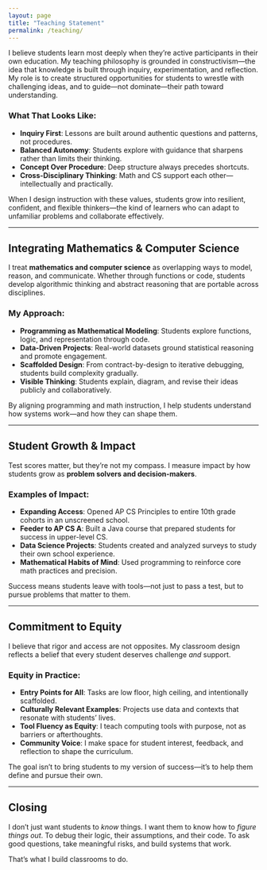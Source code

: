 ```yaml
---
layout: page
title: "Teaching Statement"
permalink: /teaching/
---
```


I believe students learn most deeply when they’re active participants in their own education. My teaching philosophy is grounded in constructivism—the idea that knowledge is built through inquiry, experimentation, and reflection. My role is to create structured opportunities for students to wrestle with challenging ideas, and to guide—not dominate—their path toward understanding.

### What That Looks Like:
- **Inquiry First**: Lessons are built around authentic questions and patterns, not procedures.
- **Balanced Autonomy**: Students explore with guidance that sharpens rather than limits their thinking.
- **Concept Over Procedure**: Deep structure always precedes shortcuts.
- **Cross-Disciplinary Thinking**: Math and CS support each other—intellectually and practically.

When I design instruction with these values, students grow into resilient, confident, and flexible thinkers—the kind of learners who can adapt to unfamiliar problems and collaborate effectively.

---

## Integrating Mathematics & Computer Science

I treat **mathematics and computer science** as overlapping ways to model, reason, and communicate. Whether through functions or code, students develop algorithmic thinking and abstract reasoning that are portable across disciplines.

### My Approach:
- **Programming as Mathematical Modeling**: Students explore functions, logic, and representation through code.
- **Data-Driven Projects**: Real-world datasets ground statistical reasoning and promote engagement.
- **Scaffolded Design**: From contract-by-design to iterative debugging, students build complexity gradually.
- **Visible Thinking**: Students explain, diagram, and revise their ideas publicly and collaboratively.

By aligning programming and math instruction, I help students understand how systems work—and how they can shape them.

---

## Student Growth & Impact

Test scores matter, but they’re not my compass. I measure impact by how students grow as **problem solvers and decision-makers**.

### Examples of Impact:
- **Expanding Access**: Opened AP CS Principles to entire 10th grade cohorts in an unscreened school.
- **Feeder to AP CS A**: Built a Java course that prepared students for success in upper-level CS.
- **Data Science Projects**: Students created and analyzed surveys to study their own school experience.
- **Mathematical Habits of Mind**: Used programming to reinforce core math practices and precision.

Success means students leave with tools—not just to pass a test, but to pursue problems that matter to them.

---

## Commitment to Equity

I believe that rigor and access are not opposites. My classroom design reflects a belief that every student deserves challenge *and* support.

### Equity in Practice:
- **Entry Points for All**: Tasks are low floor, high ceiling, and intentionally scaffolded.
- **Culturally Relevant Examples**: Projects use data and contexts that resonate with students’ lives.
- **Tool Fluency as Equity**: I teach computing tools with purpose, not as barriers or afterthoughts.
- **Community Voice**: I make space for student interest, feedback, and reflection to shape the curriculum.

The goal isn’t to bring students to my version of success—it’s to help them define and pursue their own.

---

## Closing

I don’t just want students to *know* things. I want them to know how to *figure things out*. To debug their logic, their assumptions, and their code. To ask good questions, take meaningful risks, and build systems that work.

That’s what I build classrooms to do.

